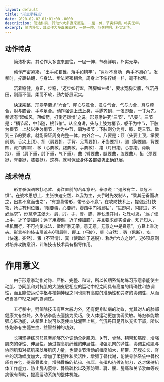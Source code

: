 ```yaml
---
layout: default
title: "形意拳特点"
date: 2020-02-02 01:01:00 -0000
description: 简洁朴实，其动作大多直来直往，一屈一伸，节奏鲜明，朴实无华。
excerpt: 简洁朴实，其动作大多直来直往，一屈一伸，节奏鲜明，朴实无华。
---
```

## 动作特点

&#8195;&#8195;简洁朴实，其动作大多直来直往，一屈一伸，节奏鲜明，朴实无华。

&#8195;&#8195;动作严密紧凑，“出手如钢锉，落手如钩竿”，“两肘不离肋，两手不离心”。发拳时，拧裹钻翻，与身法、步法紧密相合，周身上下像拧绳一样，毫不松懈。

&#8195;&#8195;沉着稳健，身正，步稳，“迈步如行犁，落脚如生根”，要求宽胸实腹，气沉丹田，刚而不僵，柔而不软，劲力舒展沉实。

&#8195;&#8195;快速完整，形意拳要求“六合”，即心与意合，意与气合，气与力合，肩与胯合，肘与膝合，手与足合。动作强调上法上身，手脚齐到，一发即至，一寸为先。拳谚有“起如风，落如箭，打倒还嫌慢”之说。形意拳讲究“三节”、“八要”。三节是：“梢节起，中节随，根节催”。从全身讲，头与上肢为梢节，躯干为中节，下肢为根节；上肢以手为梢节，肘为中节，肩为根节；下肢则分为胯、膝、足三节。做到三节的要求，就能保证周身完整一体，内外合一。八要是：顶（头要上顶，掌要前顶，舌尖上顶）、扣（肩要扣、手背、足背要扣，牙齿要扣）、圆（胸要圆，背要圆，虎口要圆）、敏（心要敏，腿要敏，手要敏）、抱（丹田抱，心意抱，两肋抱）、垂（肩下垂，肘下垂，气下垂）、曲（臂要曲，腿要曲，腕要曲）、挺（颈要挺，脊要挺，膝要挺）。这样，就可保证身体各部姿势正确舒展。

## 战术特点
&#8195;&#8195;形意拳强调敢打必胜、勇往直前的战斗意识。拳谚说：“遇敌有主，临危不惧”。在战术思想上，主张快速突然，以我为主，交手时先发制人，“乘其无备而攻之，出其不意而击之”，“有意莫带形，带形必不赢”。在攻防技术上，提倡近打快攻，抢占有利位置，“眼要毒，心要奸，脚踏中门裆里钻”，“进即闪，闪即进，不必远求”。形意拳主张头、肩、肘、手、胯、膝、脚七法并用，处处可发，“远了便上手，近了便加肘；远了用脚踢，近了便加膝”，并且要求虚实结合，知己知人，相机而行，不可拘使成法，做到“拳无拳，意无意，无意之中是真意”，方算上乘功夫。形意拳的技击理论有6项原则，即工（巧妙）、顺（自然）、勇（果断）、疾（快速、突然）、狠（不容情）、真（使敌难于逃脱），称为“六方之妙”。这6项原则对培养攻防意识，训练技击技术具有指导作用。

# 作用意义
&#8195;&#8195;由于形意拳动作对称、严格、完整、和谐，所以长期系统地练习形意拳能使主动肌、协同肌和对抗肌的大脑皮层相应的运动中枢之间具有高度的精确性和协调性，而且能使运动中枢与植物神经之间也具有高度的准确性和共济的协调性，从而改善各中枢之间的协调性。

&#8195;&#8195;五行拳中，劈拳除技击有巨大威力外，还有健身祛病的功效，尤其对人的肺部健康大有益处。久练钻拳能去僵拙为灵巧，使人体运动更加协调灵敏。练炮拳能增强心脏功能，从拳理上说可以促使血脉灌至上焦，气沉丹田足可以充实下部，所以练炮拳有生髓生血、益智益神的功效。

&#8195;&#8195;长期坚持练习形意拳能够充分调动全身肌肉、关节、骨骼、韧带和筋膜，增强肌肉的弹性、伸展性。通过提高肌纤维的伸展性，增强肌肉的弹性，协调主动肌与协同肌和对抗肌来发展肌肉力量，也使关节活动的幅度加大，韧带、筋膜拉长，脊柱的活动幅度加大，增加了柔韧性和灵活性，增强了骨代谢，能使骨骼系统中骨松质有序化，提高骨密度，增强骨骼的抗拉、抗压、抗扭和抗折的能力，这对保持机体工作能力、防止肌肉萎缩、骨质疏松以及预防颈、肩、腰、腿痛和关节淤血等疾病很有帮助，提高运动系统的整体机能。
